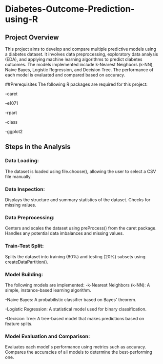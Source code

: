 # Diabetes-Outcome-Prediction-using-R

## Project Overview
This project aims to develop and compare multiple predictive models using a diabetes dataset. It involves data preprocessing, exploratory data analysis (EDA), and applying machine learning algorithms to predict diabetes outcomes. The models implemented include k-Nearest Neighbors (k-NN), Naive Bayes, Logistic Regression, and Decision Tree. The performance of each model is evaluated and compared based on accuracy.

##Prerequisites
The following R packages are required for this project:

  -caret
  
  -e1071
  
  -rpart
  
  -class
  
  -ggplot2

## Steps in the Analysis
### Data Loading:
The dataset is loaded using file.choose(), allowing the user to select a CSV file manually.

### Data Inspection:
Displays the structure and summary statistics of the dataset.
Checks for missing values.

### Data Preprocessing:
Centers and scales the dataset using preProcess() from the caret package.
Handles any potential data imbalances and missing values.

### Train-Test Split:
Splits the dataset into training (80%) and testing (20%) subsets using createDataPartition().

### Model Building:
The following models are implemented:
   -k-Nearest Neighbors (k-NN): A simple, instance-based learning algorithm.
   
   -Naive Bayes: A probabilistic classifier based on Bayes' theorem.
   
   -Logistic Regression: A statistical model used for binary classification.
   
   -Decision Tree: A tree-based model that makes predictions based on feature splits.
   
### Model Evaluation and Comparison:
Evaluates each model's performance using metrics such as accuracy.
Compares the accuracies of all models to determine the best-performing one.

